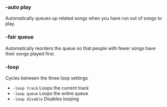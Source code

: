 ### -auto play
Automatically queues up related songs when you have run out of songs to play.

### -fair queue
Automatically reorders the queue so that people with fewer songs have their songs played first.

### -loop
Cycles between the three loop settings
* `-loop track` Loops the current track
* `-loop queue` Loops the entire queue
* `-loop disable` Disables looping
